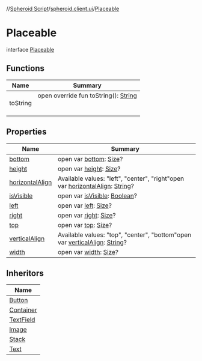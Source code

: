 //[Spheroid Script](../../index.md)/[spheroid.client.ui](../index.md)/[Placeable](index.md)



# Placeable  
 interface [Placeable](index.md)   


## Functions  
  
|  Name|  Summary| 
|---|---|
| toString| open override fun toString(): [String](../../spheroid/-string/index.md)  <br><br><br>


## Properties  
  
|  Name|  Summary| 
|---|---|
| [bottom](index.md#spheroid.client.ui/Placeable/bottom/#/PointingToDeclaration/)|  open var [bottom](index.md#spheroid.client.ui/Placeable/bottom/#/PointingToDeclaration/): [Size](../-size/index.md)?   <br>
| [height](index.md#spheroid.client.ui/Placeable/height/#/PointingToDeclaration/)|  open var [height](index.md#spheroid.client.ui/Placeable/height/#/PointingToDeclaration/): [Size](../-size/index.md)?   <br>
| [horizontalAlign](index.md#spheroid.client.ui/Placeable/horizontalAlign/#/PointingToDeclaration/)|  Available values: "left", "center", "right"open var [horizontalAlign](index.md#spheroid.client.ui/Placeable/horizontalAlign/#/PointingToDeclaration/): [String](../../spheroid/-string/index.md)?   <br>
| [isVisible](index.md#spheroid.client.ui/Placeable/isVisible/#/PointingToDeclaration/)|  open var [isVisible](index.md#spheroid.client.ui/Placeable/isVisible/#/PointingToDeclaration/): [Boolean](../../spheroid/-boolean/index.md)?   <br>
| [left](index.md#spheroid.client.ui/Placeable/left/#/PointingToDeclaration/)|  open var [left](index.md#spheroid.client.ui/Placeable/left/#/PointingToDeclaration/): [Size](../-size/index.md)?   <br>
| [right](index.md#spheroid.client.ui/Placeable/right/#/PointingToDeclaration/)|  open var [right](index.md#spheroid.client.ui/Placeable/right/#/PointingToDeclaration/): [Size](../-size/index.md)?   <br>
| [top](index.md#spheroid.client.ui/Placeable/top/#/PointingToDeclaration/)|  open var [top](index.md#spheroid.client.ui/Placeable/top/#/PointingToDeclaration/): [Size](../-size/index.md)?   <br>
| [verticalAlign](index.md#spheroid.client.ui/Placeable/verticalAlign/#/PointingToDeclaration/)|  Available values: "top", "center", "bottom"open var [verticalAlign](index.md#spheroid.client.ui/Placeable/verticalAlign/#/PointingToDeclaration/): [String](../../spheroid/-string/index.md)?   <br>
| [width](index.md#spheroid.client.ui/Placeable/width/#/PointingToDeclaration/)|  open var [width](index.md#spheroid.client.ui/Placeable/width/#/PointingToDeclaration/): [Size](../-size/index.md)?   <br>


## Inheritors  
  
|  Name| 
|---|
| [Button](../-button/index.md)
| [Container](../-container/index.md)
| [TextField](../-text-field/index.md)
| [Image](../-image/index.md)
| [Stack](../-stack/index.md)
| [Text](../-text/index.md)

